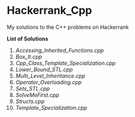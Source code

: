 # Hackerrank_Cpp
My solutions to the C++ problems on Hackerrank

**List of Solutions**

1. *Accessing_Inherited_Functions.cpp*
2. *Box_It.cpp*
3. *Cpp_Class_Template_Specialization.cpp*
4. *Lower_Bound_STL.cpp*
5. *Multi_Level_Inheritance.cpp*
6. *Operator_Overloading.cpp*
7. *Sets_STL.cpp*
8. *SolveMeFirst.cpp*
9. *Structs.cpp*
10. *Template_Specialization.cpp*
